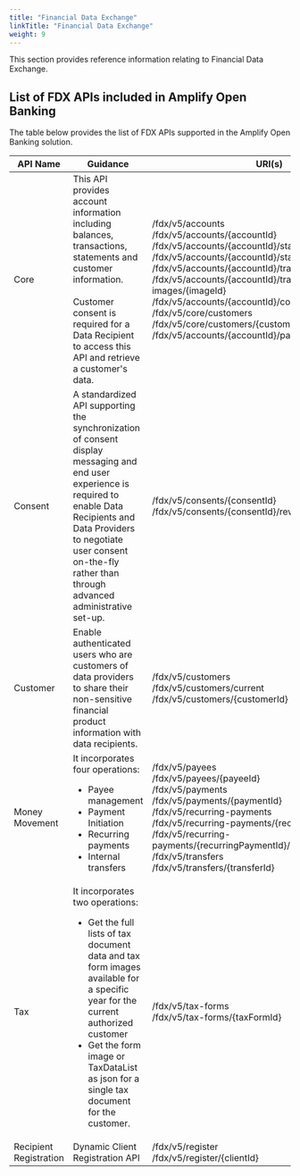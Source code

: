 ```yaml
---
title: "Financial Data Exchange"
linkTitle: "Financial Data Exchange"
weight: 9
---
```


This section provides reference information relating to Financial Data Exchange.

## List of FDX APIs included in Amplify Open Banking

The table below provides the list of FDX APIs supported in the Amplify Open Banking solution.

|  API Name | Guidance | URI(s) |
|  -------- | -------- | ------ |
| Core | This API provides account information including balances, transactions, statements and customer information.<br></br>Customer consent is required for a Data Recipient to access this API and retrieve a customer's data. | /fdx/v5/accounts<br> /fdx/v5/accounts/{accountId}<br> /fdx/v5/accounts/{accountId}/statements<br> /fdx/v5/accounts/{accountId}/statements/{statementId}<br> /fdx/v5/accounts/{accountId}/transactions<br> /fdx/v5/accounts/{accountId}/transaction-images/{imageId}<br> /fdx/v5/accounts/{accountId}/contact<br>/fdx/v5/core/customers<br>/fdx/v5/core/customers/{customerId}<br> /fdx/v5/accounts/{accountId}/payment-networks |
| Consent | A standardized API supporting the synchronization of consent display messaging and end user experience is required to enable Data Recipients and Data Providers to negotiate user consent on-the-fly rather than through advanced administrative set-up. | /fdx/v5/consents/{consentId}<br>/fdx/v5/consents/{consentId}/revocation |
| Customer | Enable authenticated users who are customers of data providers to share their non-sensitive financial product information with data recipients. | /fdx/v5/customers<br>/fdx/v5/customers/current<br>/fdx/v5/customers/{customerId} |
| Money Movement | It incorporates four operations:<ul><li>Payee management</li><li>Payment Initiation</li><li>Recurring payments</li><li>Internal transfers</li></ul>| /fdx/v5/payees <br> /fdx/v5/payees/{payeeId} <br> /fdx/v5/payments <br> /fdx/v5/payments/{paymentId} <br> /fdx/v5/recurring-payments <br> /fdx/v5/recurring-payments/{recurringPaymentId} <br> /fdx/v5/recurring-payments/{recurringPaymentId}/payments <br> /fdx/v5/transfers <br> /fdx/v5/transfers/{transferId} |
| Tax | It incorporates two operations:<ul><li>Get the full lists of tax document data and tax form images available for a specific year for the current authorized customer</li><li>Get the form image or TaxDataList as json for a single tax document for the customer.</li></ul>| /fdx/v5/tax-forms <br> /fdx/v5/tax-forms/{taxFormId} |
| Recipient Registration | Dynamic Client Registration API | /fdx/v5/register<br>/fdx/v5/register/{clientId} |